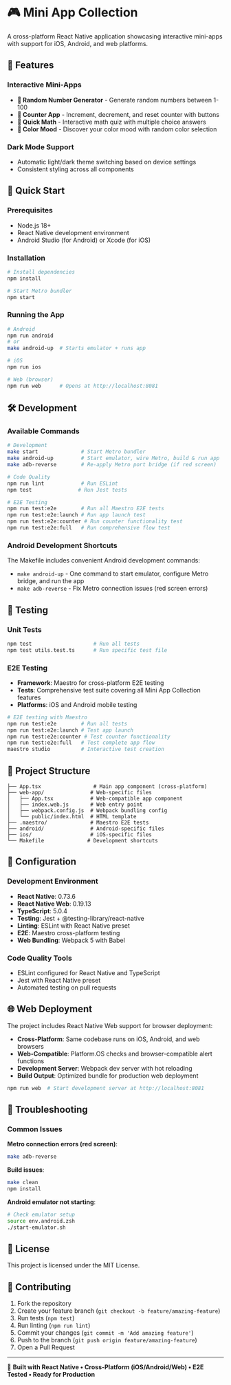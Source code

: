 # 🎮 Mini App Collection

A cross-platform React Native application showcasing interactive mini-apps with support for iOS, Android, and web platforms.

## 📱 Features

### Interactive Mini-Apps
- **🎲 Random Number Generator** - Generate random numbers between 1-100
- **📝 Counter App** - Increment, decrement, and reset counter with buttons
- **🎯 Quick Math** - Interactive math quiz with multiple choice answers
- **🎨 Color Mood** - Discover your color mood with random color selection

### Dark Mode Support
- Automatic light/dark theme switching based on device settings
- Consistent styling across all components

## 🚀 Quick Start

### Prerequisites
- Node.js 18+
- React Native development environment
- Android Studio (for Android) or Xcode (for iOS)

### Installation

```bash
# Install dependencies
npm install

# Start Metro bundler
npm start
```

### Running the App

```bash
# Android
npm run android
# or
make android-up  # Starts emulator + runs app

# iOS
npm run ios

# Web (browser)
npm run web      # Opens at http://localhost:8081
```

## 🛠️ Development

### Available Commands

```bash
# Development
make start              # Start Metro bundler
make android-up         # Start emulator, wire Metro, build & run app
make adb-reverse        # Re-apply Metro port bridge (if red screen)

# Code Quality
npm run lint            # Run ESLint
npm test               # Run Jest tests

# E2E Testing
npm run test:e2e        # Run all Maestro E2E tests
npm run test:e2e:launch # Run app launch test
npm run test:e2e:counter # Run counter functionality test
npm run test:e2e:full   # Run comprehensive flow test
```

### Android Development Shortcuts

The Makefile includes convenient Android development commands:

- `make android-up` - One command to start emulator, configure Metro bridge, and run the app
- `make adb-reverse` - Fix Metro connection issues (red screen errors)

## 🧪 Testing

### Unit Tests
```bash
npm test                    # Run all tests
npm test utils.test.ts      # Run specific test file
```

### E2E Testing
- **Framework**: Maestro for cross-platform E2E testing
- **Tests**: Comprehensive test suite covering all Mini App Collection features
- **Platforms**: iOS and Android mobile testing

```bash
# E2E testing with Maestro
npm run test:e2e        # Run all tests
npm run test:e2e:launch # Test app launch
npm run test:e2e:counter # Test counter functionality
npm run test:e2e:full   # Test complete app flow
maestro studio          # Interactive test creation
```

## 📁 Project Structure

```
├── App.tsx                 # Main app component (cross-platform)
├── web-app/               # Web-specific files
│   ├── App.tsx            # Web-compatible app component
│   ├── index.web.js       # Web entry point
│   ├── webpack.config.js  # Webpack bundling config
│   └── public/index.html  # HTML template
├── .maestro/              # Maestro E2E tests
├── android/               # Android-specific files
├── ios/                   # iOS-specific files
└── Makefile              # Development shortcuts
```

## 🔧 Configuration

### Development Environment
- **React Native**: 0.73.6
- **React Native Web**: 0.19.13
- **TypeScript**: 5.0.4
- **Testing**: Jest + @testing-library/react-native
- **Linting**: ESLint with React Native preset
- **E2E**: Maestro cross-platform testing
- **Web Bundling**: Webpack 5 with Babel

### Code Quality Tools
- ESLint configured for React Native and TypeScript
- Jest with React Native preset
- Automated testing on pull requests

## 🌐 Web Deployment

The project includes React Native Web support for browser deployment:

- **Cross-Platform**: Same codebase runs on iOS, Android, and web browsers
- **Web-Compatible**: Platform.OS checks and browser-compatible alert functions
- **Development Server**: Webpack dev server with hot reloading
- **Build Output**: Optimized bundle for production web deployment

```bash
npm run web  # Start development server at http://localhost:8081
```

## 🚨 Troubleshooting

### Common Issues

**Metro connection errors (red screen)**:
```bash
make adb-reverse
```

**Build issues**:
```bash
make clean
npm install
```

**Android emulator not starting**:
```bash
# Check emulator setup
source env.android.zsh
./start-emulator.sh
```

## 📄 License

This project is licensed under the MIT License.

## 🤝 Contributing

1. Fork the repository
2. Create your feature branch (`git checkout -b feature/amazing-feature`)
3. Run tests (`npm test`)
4. Run linting (`npm run lint`)
5. Commit your changes (`git commit -m 'Add amazing feature'`)
6. Push to the branch (`git push origin feature/amazing-feature`)
7. Open a Pull Request

---

📱 **Built with React Native • Cross-Platform (iOS/Android/Web) • E2E Tested • Ready for Production**